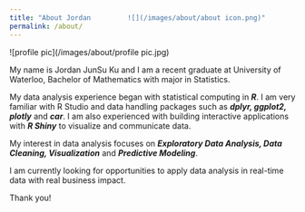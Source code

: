```yaml
---
title: "About Jordan         ![](/images/about/about icon.png)"
permalink: /about/
---
```



![profile pic](/images/about/profile pic.jpg)




My name is Jordan JunSu Ku and I am a recent graduate at University of Waterloo, Bachelor of Mathematics with
major in Statistics.

My data analysis experience began with statistical computing in __*R*__. I am very familiar with R Studio and data handling packages such as __*dplyr, ggplot2, plotly*__ and __*car*__. I am also experienced with building interactive applications with __*R Shiny*__ to visualize and communicate data.

My interest in data analysis focuses on __*Exploratory Data Analysis, Data Cleaning, Visualization*__ and __*Predictive Modeling*__.

I am currently looking for opportunities to apply data analysis in real-time data with real business impact.

Thank you!
